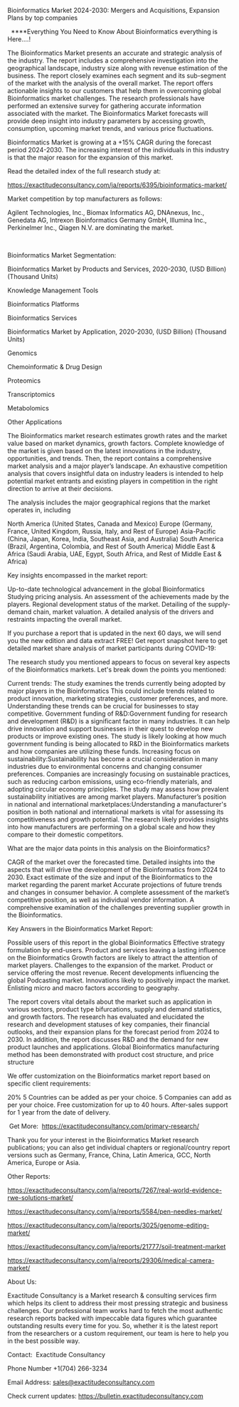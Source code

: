 Bioinformatics Market 2024-2030: Mergers and Acquisitions, Expansion Plans by top companies

  ****Everything You Need to Know About Bioinformatics everything is Here....!

The Bioinformatics Market presents an accurate and strategic analysis of the industry. The report includes a comprehensive investigation into the geographical landscape, industry size along with revenue estimation of the business. The report closely examines each segment and its sub-segment of the market with the analysis of the overall market. The report offers actionable insights to our customers that help them in overcoming global Bioinformatics market challenges. The research professionals have performed an extensive survey for gathering accurate information associated with the market. The Bioinformatics Market forecasts will provide deep insight into industry parameters by accessing growth, consumption, upcoming market trends, and various price fluctuations.

Bioinformatics Market is growing at a +15% CAGR during the forecast period 2024-2030. The increasing interest of the individuals in this industry is that the major reason for the expansion of this market.

Read the detailed index of the full research study at:

https://exactitudeconsultancy.com/ja/reports/6395/bioinformatics-market/

Market competition by top manufacturers as follows:

Agilent Technologies, Inc., Biomax Informatics AG, DNAnexus, Inc., Genedata AG, Intrexon Bioinformatics Germany GmbH, Illumina Inc., Perkinelmer Inc., Qiagen N.V. are dominating the market.

 

Bioinformatics Market Segmentation:

Bioinformatics Market by Products and Services, 2020-2030, (USD Billion) (Thousand Units)

Knowledge Management Tools

Bioinformatics Platforms

Bioinformatics Services

Bioinformatics Market by Application, 2020-2030, (USD Billion) (Thousand Units)

Genomics

Chemoinformatic & Drug Design

Proteomics

Transcriptomics

Metabolomics

Other Applications

The Bioinformatics market research estimates growth rates and the market value based on market dynamics, growth factors. Complete knowledge of the market is given based on the latest innovations in the industry, opportunities, and trends. Then, the report contains a comprehensive market analysis and a major player’s landscape. An exhaustive competition analysis that covers insightful data on industry leaders is intended to help potential market entrants and existing players in competition in the right direction to arrive at their decisions.

The analysis includes the major geographical regions that the market operates in, including

North America (United States, Canada and Mexico)
Europe (Germany, France, United Kingdom, Russia, Italy, and Rest of Europe)
Asia-Pacific (China, Japan, Korea, India, Southeast Asia, and Australia)
South America (Brazil, Argentina, Colombia, and Rest of South America)
Middle East & Africa (Saudi Arabia, UAE, Egypt, South Africa, and Rest of Middle East & Africa)

Key insights encompassed in the market report:

Up-to-date technological advancement in the global Bioinformatics
Studying pricing analysis.
An assessment of the achievements made by the players.
Regional development status of the market.
Detailing of the supply-demand chain, market valuation.
A detailed analysis of the drivers and restraints impacting the overall market.

If you purchase a report that is updated in the next 60 days, we will send you the new edition and data extract FREE! Get report snapshot here to get detailed market share analysis of market participants during COVID-19:

The research study you mentioned appears to focus on several key aspects of the Bioinformatics markets. Let's break down the points you mentioned:

Current trends: The study examines the trends currently being adopted by major players in the Bioinformatics This could include trends related to product innovation, marketing strategies, customer preferences, and more. Understanding these trends can be crucial for businesses to stay competitive.
Government funding of R&D:Government funding for research and development (R&D) is a significant factor in many industries. It can help drive innovation and support businesses in their quest to develop new products or improve existing ones. The study is likely looking at how much government funding is being allocated to R&D in the Bioinformatics markets and how companies are utilizing these funds.
Increasing focus on sustainability:Sustainability has become a crucial consideration in many industries due to environmental concerns and changing consumer preferences. Companies are increasingly focusing on sustainable practices, such as reducing carbon emissions, using eco-friendly materials, and adopting circular economy principles. The study may assess how prevalent sustainability initiatives are among market players.
Manufacturer’s position in national and international marketplaces:Understanding a manufacturer's position in both national and international markets is vital for assessing its competitiveness and growth potential. The research likely provides insights into how manufacturers are performing on a global scale and how they compare to their domestic competitors.

What are the major data points in this analysis on the Bioinformatics?

CAGR of the market over the forecasted time.
Detailed insights into the aspects that will drive the development of the Bioinformatics from 2024 to 2030.
Exact estimate of the size and input of the Bioinformatics to the market regarding the parent market
Accurate projections of future trends and changes in consumer behavior. A complete assessment of the market’s competitive position, as well as individual vendor information.
A comprehensive examination of the challenges preventing supplier growth in the Bioinformatics.

Key Answers in the Bioinformatics Market Report:

Possible users of this report in the global Bioinformatics
Effective strategy formulation by end-users.
Product and services leaving a lasting influence on the Bioinformatics
Growth factors are likely to attract the attention of market players.
Challenges to the expansion of the market.
Product or service offering the most revenue.
Recent developments influencing the global Podcasting market.
Innovations likely to positively impact the market.
Enlisting micro and macro factors according to geography.

The report covers vital details about the market such as application in various sectors, product type bifurcations, supply and demand statistics, and growth factors. The research has evaluated and elucidated the research and development statuses of key companies, their financial outlooks, and their expansion plans for the forecast period from 2024 to 2030. In addition, the report discusses R&D and the demand for new product launches and applications. Global Bioinformatics manufacturing method has been demonstrated with product cost structure, and price structure

We offer customization on the Bioinformatics market report based on specific client requirements:

20%
5 Countries can be added as per your choice.
5 Companies can add as per your choice.
Free customization for up to 40 hours.
After-sales support for 1 year from the date of delivery.

 Get More:  https://exactitudeconsultancy.com/primary-research/

Thank you for your interest in the Bioinformatics Market research publications; you can also get individual chapters or regional/country report versions such as Germany, France, China, Latin America, GCC, North America, Europe or Asia.

Other Reports:

https://exactitudeconsultancy.com/ja/reports/7267/real-world-evidence-rwe-solutions-market/

https://exactitudeconsultancy.com/ja/reports/5584/pen-needles-market/

https://exactitudeconsultancy.com/ja/reports/3025/genome-editing-market/

https://exactitudeconsultancy.com/ja/reports/21777/soil-treatment-market

https://exactitudeconsultancy.com/ja/reports/29306/medical-camera-market/

About Us:

Exactitude Consultancy is a Market research & consulting services firm which helps its client to address their most pressing strategic and business challenges. Our professional team works hard to fetch the most authentic research reports backed with impeccable data figures which guarantee outstanding results every time for you. So, whether it is the latest report from the researchers or a custom requirement, our team is here to help you in the best possible way.

Contact:  Exactitude Consultancy

Phone Number +1(704) 266-3234

Email Address: sales@exactitudeconsultancy.com

Check current updates: https://bulletin.exactitudeconsultancy.com
